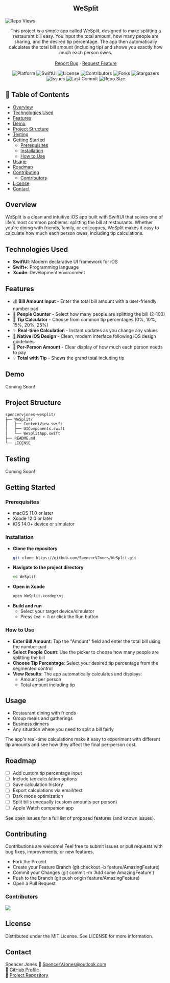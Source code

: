 <div align="center">
  <h2 align="center">WeSplit</h2>
  <p align="center">
	  <div align="left">
	
   ![Repo Views](https://visitor-badge.laobi.icu/badge?page_id=SpencerVJones/WeSplit)
</div>

This project is a simple app called WeSplit, designed to make splitting a restaurant
bill easy. You input the total amount, how many people are sharing, and the desired
tip percentage. The app then automatically calculates the total bill amount (including
tip) and shows you exactly how much each person owes.
    <br />
    <br />
    <a href="https://github.com/SpencerVJones/WeSplit/issues">Report Bug</a>
    ·
    <a href="https://github.com/SpencerVJones/WeSplit/issues">Request Feature</a>
  </p>
</div>


<!-- PROJECT SHIELDS -->
<div align="center">

![Platform](https://img.shields.io/badge/platform-iOS-lightgrey.svg?style=for-the-badge)
![SwiftUI](https://img.shields.io/badge/SwiftUI-Framework-blue.svg?style=for-the-badge)
![License](https://img.shields.io/github/license/SpencerVJones/WeSplit?style=for-the-badge)
![Contributors](https://img.shields.io/github/contributors/SpencerVJones/WeSplit?style=for-the-badge)
![Forks](https://img.shields.io/github/forks/SpencerVJones/WeSplit?style=for-the-badge)
![Stargazers](https://img.shields.io/github/stars/SpencerVJones/WeSplit?style=for-the-badge)
![Issues](https://img.shields.io/github/issues/SpencerVJones/WeSplit?style=for-the-badge)
![Last Commit](https://img.shields.io/github/last-commit/SpencerVJones/WeSplit?style=for-the-badge)
![Repo Size](https://img.shields.io/github/repo-size/SpencerVJones/WeSplit?style=for-the-badge)

</div>


## 📑 Table of Contents
- [Overview](#overview)
- [Technologies Used](#technologies-used)
- [Features](#features)
- [Demo](#demo)
- [Project Structure](#project-structure)
- [Testing](#testing)
- [Getting Started](#getting-started)
  - [Prerequisites](#prerequisites)
  - [Installation](#installation)
  - [How to Use](#how-to-use)
- [Usage](#usage)
- [Roadmap](#roadmap)
- [Contributing](#contributing)
	- [Contributors](#contributors)
- [License](#license)
- [Contact](#contact)

## Overview
WeSplit is a clean and intuitive iOS app built with SwiftUI that solves one of life's most common problems: splitting the bill at restaurants. Whether you're dining with friends, family, or colleagues, WeSplit makes it easy to calculate how much each person owes, including tip calculations.

## Technologies Used
-   **SwiftUI**: Modern declarative UI framework for iOS
-   **Swift+**: Programming language
-   **Xcode**: Development environment

## Features
-   💰 **Bill Amount Input** - Enter the total bill amount with a user-friendly number pad
-   👥 **People Counter** - Select how many people are splitting the bill (2-100)
-   🧾 **Tip Calculator** - Choose from common tip percentages (0%, 10%, 15%, 20%, 25%)
-   ✨ **Real-time Calculation** - Instant updates as you change any values
-   📱 **Native iOS Design** - Clean, modern interface following iOS design guidelines
-   🔢 **Per-Person Amount** - Clear display of how much each person needs to pay
-   💡 **Total with Tip** - Shows the grand total including tip

## Demo
Coming Soon!

## Project Structure
``` bash
spencervjones-wesplit/
├── WeSplit/
│   ├── ContentView.swift
│   ├── UIComponents.swift
│   └── WeSplitApp.swift
├── README.md
└── LICENSE
```

## Testing
Coming Soon!

## Getting Started
### Prerequisites
-   macOS 11.0 or later
-   Xcode 12.0 or later
-   iOS 14.0+ device or simulator

### Installation
-   **Clone the repository**
    ```bash
    git clone https://github.com/SpencerVJones/WeSplit.git
    ```
-   **Navigate to the project directory**
    ```bash
    cd WeSplit
    ```
-   **Open in Xcode**
    ```bash
    open WeSplit.xcodeproj
    ```  
-   **Build and run**
    -   Select your target device/simulator
    -   Press `Cmd + R` or click the Run button
###  How to Use
 -   **Enter Bill Amount**: Tap the "Amount" field and enter the total bill using the number pad
-   **Select People Count**: Use the picker to choose how many people are splitting the bill
-   **Choose Tip Percentage**: Select your desired tip percentage from the segmented control
-   **View Results**: The app automatically calculates and displays:
    -   Amount per person
    -   Total amount including tip
 
## Usage
 -   Restaurant dining with friends
-   Group meals and gatherings
-   Business dinners
-   Any situation where you need to split a bill fairly

The app's real-time calculations make it easy to experiment with different tip amounts and see how they affect the final per-person cost.
 
## Roadmap
 - [ ] Add custom tip percentage input
 - [ ] Include tax calculation options
 - [ ] Save calculation history
 - [ ] Export calculations via email/text
 - [ ] Dark mode optimization
 - [ ] Split bills unequally (custom amounts per person)
 - [ ] Apple Watch companion app
 
See open issues for a full list of proposed features (and known issues).
 
 
## Contributing
Contributions are welcome! Feel free to submit issues or pull requests with bug fixes, improvements, or new features.
- Fork the Project
- Create your Feature Branch (git checkout -b feature/AmazingFeature)
- Commit your Changes (git commit -m 'Add some AmazingFeature')
- Push to the Branch (git push origin feature/AmazingFeature)
- Open a Pull Request

### Contributors
<a href="https://github.com/SpencerVJones/WeSplit/graphs/contributors">
  <img src="https://contrib.rocks/image?repo=SpencerVJones/WeSplit"/>
</a>


## License
Distributed under the MIT License. See LICENSE for more information.


## Contact
Spencer Jones
📧 [SpencerVJones@outlook.com](mailto:SpencerVJones@outlook.com)  
🔗 [GitHub Profile](https://github.com/SpencerVJones)  
🔗 [Project Repository](https://github.com/SpencerVJones/WeSplit)

